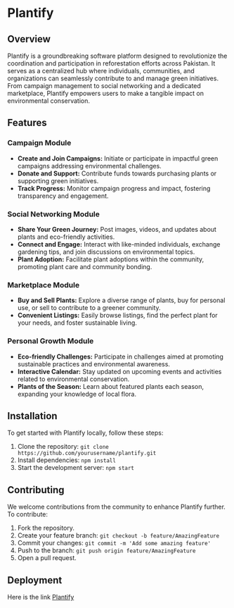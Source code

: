 # Plantify

## Overview

Plantify is a groundbreaking software platform designed to revolutionize the coordination and participation in reforestation efforts across Pakistan. It serves as a centralized hub where individuals, communities, and organizations can seamlessly contribute to and manage green initiatives. From campaign management to social networking and a dedicated marketplace, Plantify empowers users to make a tangible impact on environmental conservation.

## Features

### Campaign Module
- **Create and Join Campaigns:** Initiate or participate in impactful green campaigns addressing environmental challenges.
- **Donate and Support:** Contribute funds towards purchasing plants or supporting green initiatives.
- **Track Progress:** Monitor campaign progress and impact, fostering transparency and engagement.

### Social Networking Module
- **Share Your Green Journey:** Post images, videos, and updates about plants and eco-friendly activities.
- **Connect and Engage:** Interact with like-minded individuals, exchange gardening tips, and join discussions on environmental topics.
- **Plant Adoption:** Facilitate plant adoptions within the community, promoting plant care and community bonding.

### Marketplace Module
- **Buy and Sell Plants:** Explore a diverse range of plants, buy for personal use, or sell to contribute to a greener community.
- **Convenient Listings:** Easily browse listings, find the perfect plant for your needs, and foster sustainable living.

### Personal Growth Module
- **Eco-friendly Challenges:** Participate in challenges aimed at promoting sustainable practices and environmental awareness.
- **Interactive Calendar:** Stay updated on upcoming events and activities related to environmental conservation.
- **Plants of the Season:** Learn about featured plants each season, expanding your knowledge of local flora.

## Installation

To get started with Plantify locally, follow these steps:
1. Clone the repository: `git clone https://github.com/yourusername/plantify.git`
2. Install dependencies: `npm install`
3. Start the development server: `npm start`

## Contributing

We welcome contributions from the community to enhance Plantify further. To contribute:
1. Fork the repository.
2. Create your feature branch: `git checkout -b feature/AmazingFeature`
3. Commit your changes: `git commit -m 'Add some amazing feature'`
4. Push to the branch: `git push origin feature/AmazingFeature`
5. Open a pull request.

## Deployment

Here is the link 
[Plantify](https://plantify-fyp-frontend.vercel.app/)

